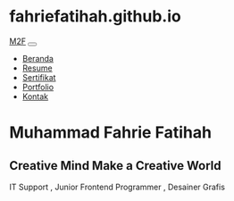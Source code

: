 # fahriefatihah.github.io
<!DOCTYPE html>
<html lang="en">

<head>
  <meta charset="utf-8">
  <meta content="width=device-width, initial-scale=1.0" name="viewport">

  <meta content="" name="descriptison">
  <meta content="" name="keywords">

  <!-- Favicons -->
  <link href="img/favicon.png" rel="icon">
  <link href="img/apple-touch-icon.png" rel="apple-touch-icon">

  <!-- Vendor CSS Files -->
  <link href="vendor/bootstrap/css/bootstrap.min.css" rel="stylesheet">
  <link href="vendor/font-awesome/css/font-awesome.min.css" rel="stylesheet">
  <link href="vendor/ionicons/css/ionicons.min.css" rel="stylesheet">
  <link href="vendor/owl.carousel/assets/owl.carousel.min.css" rel="stylesheet">
  <link href="vendor/venobox/venobox.css" rel="stylesheet">

  <!-- Template Main CSS File -->
  <link href="css/style.css" rel="stylesheet">

</head>

<body id="page-top">

  <!-- ======= Header/ Navbar ======= -->
  <nav class="navbar navbar-b navbar-trans navbar-expand-md fixed-top" id="mainNav">
    <div class="container">
      <a class="navbar-brand js-scroll" href="#page-top">M2F</a>
      <button class="navbar-toggler collapsed" type="button" data-toggle="collapse" data-target="#navbarDefault" aria-controls="navbarDefault" aria-expanded="false" aria-label="Toggle navigation">
        <span></span>
        <span></span>
        <span></span>
      </button>
      <div class="navbar-collapse collapse justify-content-end " id="navbarDefault">
        <ul class="navbar-nav">
          <li class="nav-item">
            <a class="nav-link js-scroll active" href="index.html">Beranda</a>
          </li>
          <li class="nav-item">
            <a class="nav-link js-scroll" href="#about">Resume</a>
          </li>
          <li class="nav-item">
            <a class="nav-link js-scroll" href="#service">Sertifikat</a>
          </li>
          <li class="nav-item">
            <a class="nav-link js-scroll" href="#work">Portfolio</a>
          </li>
          <li class="nav-item">
            <a class="nav-link js-scroll" href="#contact">Kontak</a>
          </li>
        </ul>
      </div>
    </div>
  </nav>

  <!-- ======= Intro Section ======= -->
  <div id="home" class="intro route bg-image" style="background-image: url(img/home.jpg)">
    <div class="overlay-itro"></div>
    <div class="intro-content display-table">
      <div class="table-cell">
        <div class="container">
          <!--<p class="display-6 color-d">Hello, world!</p>-->
          <h1 class="intro-title mb-4">Muhammad Fahrie Fatihah </h1>
          <h2 class="text-white"> Creative Mind Make a Creative World </h2>
          <p class="intro-subtitle"><span class="text-slider-items">IT Support , Junior Frontend Programmer , Desainer Grafis</span><strong class="text-slider"></strong></p>
          <!-- <p class="pt-3"><a class="btn btn-primary btn js-scroll px-4" href="#about" role="button">Learn More</a></p> -->
        </div>
      </div>
    </div>
  </div><!-- End Intro Section -->

  <main id="main">

</body>

</html>

